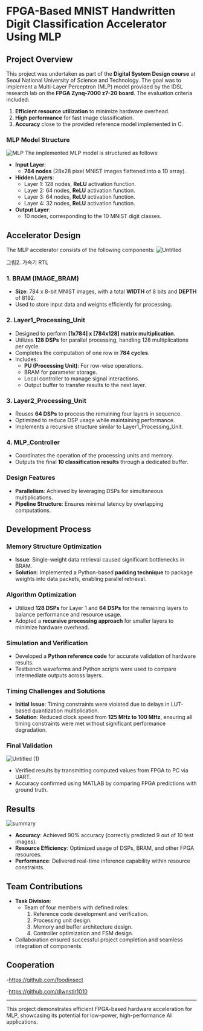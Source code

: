 # FPGA-Based MNIST Handwritten Digit Classification Accelerator Using MLP

## Project Overview
This project was undertaken as part of the **Digital System Design course** at Seoul National University of Science and Technology. The goal was to implement a Multi-Layer Perceptron (MLP) model provided by the IDSL research lab on the **FPGA Zynq-7000 z7-20 board**. The evaluation criteria included:

1. **Efficient resource utilization** to minimize hardware overhead.
2. **High performance** for fast image classification.
3. **Accuracy** close to the provided reference model implemented in C.

### MLP Model Structure
![MLP](https://github.com/user-attachments/assets/e6964174-bec4-47bf-b93e-2c5b42ebac57)
The implemented MLP model is structured as follows:
- **Input Layer**: 
  - **784 nodes** (28x28 pixel MNIST images flattened into a 1D array).
- **Hidden Layers**:
  - Layer 1: 128 nodes, **ReLU** activation function.
  - Layer 2: 64 nodes, **ReLU** activation function.
  - Layer 3: 64 nodes, **ReLU** activation function.
  - Layer 4: 32 nodes, **ReLU** activation function.
- **Output Layer**:
  - 10 nodes, corresponding to the 10 MNIST digit classes.

## Accelerator Design
The MLP accelerator consists of the following components:
![Untitled](https://github.com/user-attachments/assets/43e39753-e94a-4e4c-ad95-495643ef2ab2)


그림2. 가속기 RTL
### 1. BRAM (IMAGE_BRAM)
- **Size**: 784 x 8-bit MNIST images, with a total **WIDTH** of 8 bits and **DEPTH** of 8192.
- Used to store input data and weights efficiently for processing.

### 2. Layer1_Processing_Unit
- Designed to perform **[1x784] x [784x128] matrix multiplication**.
- Utilizes **128 DSPs** for parallel processing, handling 128 multiplications per cycle.
- Completes the computation of one row in **784 cycles**.
- Includes:
  - **PU (Processing Unit)**: For row-wise operations.
  - BRAM for parameter storage.
  - Local controller to manage signal interactions.
  - Output buffer to transfer results to the next layer.

### 3. Layer2_Processing_Unit
- Reuses **64 DSPs** to process the remaining four layers in sequence.
- Optimized to reduce DSP usage while maintaining performance.
- Implements a recursive structure similar to Layer1_Processing_Unit.

### 4. MLP_Controller
- Coordinates the operation of the processing units and memory.
- Outputs the final **10 classification results** through a dedicated buffer.

### Design Features
- **Parallelism**: Achieved by leveraging DSPs for simultaneous multiplications.
- **Pipeline Structure**: Ensures minimal latency by overlapping computations.

## Development Process
### Memory Structure Optimization
- **Issue**: Single-weight data retrieval caused significant bottlenecks in BRAM.
- **Solution**: Implemented a Python-based **padding technique** to package weights into data packets, enabling parallel retrieval.

### Algorithm Optimization
- Utilized **128 DSPs** for Layer 1 and **64 DSPs** for the remaining layers to balance performance and resource usage.
- Adopted a **recursive processing approach** for smaller layers to minimize hardware overhead.

### Simulation and Verification
- Developed a **Python reference code** for accurate validation of hardware results.
- Testbench waveforms and Python scripts were used to compare intermediate outputs across layers.

### Timing Challenges and Solutions
- **Initial Issue**: Timing constraints were violated due to delays in LUT-based quantization multiplication.
- **Solution**: Reduced clock speed from **125 MHz to 100 MHz**, ensuring all timing constraints were met without significant performance degradation.

### Final Validation
![Untitled (1)](https://github.com/user-attachments/assets/f15b576e-2b00-4b8a-93f2-5bb80cde56ae)
- Verified results by transmitting computed values from FPGA to PC via UART.
- Accuracy confirmed using MATLAB by comparing FPGA predictions with ground truth.


## Results
![summary](https://github.com/user-attachments/assets/0c181ba4-7278-46cb-9842-c84e4fa62c1d)

- **Accuracy**: Achieved 90% accuracy (correctly predicted 9 out of 10 test images).
- **Resource Efficiency**: Optimized usage of DSPs, BRAM, and other FPGA resources.
- **Performance**: Delivered real-time inference capability within resource constraints.

## Team Contributions
- **Task Division**:
  - Team of four members with defined roles:
    1. Reference code development and verification.
    2. Processing unit design.
    3. Memory and buffer architecture design.
    4. Controller optimization and FSM design.
- Collaboration ensured successful project completion and seamless integration of components.

## Cooperation
-https://github.com/foodinsect

-https://github.com/dlwnstlr1010

---
This project demonstrates efficient FPGA-based hardware acceleration for MLP, showcasing its potential for low-power, high-performance AI applications.
